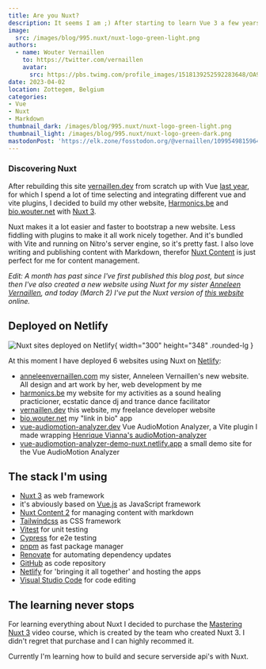 ```yaml
---
title: Are you Nuxt?
description: It seems I am ;) After starting to learn Vue 3 a few years ago, I decided to continue the learning path to Nuxt 3
image:
  src: /images/blog/995.nuxt/nuxt-logo-green-light.png
authors:
  - name: Wouter Vernaillen
    to: https://twitter.com/vernaillen
    avatar:
      src: https://pbs.twimg.com/profile_images/1518139252592283648/OA9KuIjb_400x400.jpg
date: 2023-04-02
location: Zottegem, Belgium
categories:
- Vue
- Nuxt
- Markdown
thumbnail_dark: /images/blog/995.nuxt/nuxt-logo-green-light.png
thumbnail_light: /images/blog/995.nuxt/nuxt-logo-green-dark.png
mastodonPost: 'https://elk.zone/fosstodon.org/@vernaillen/109954981596443382'
---
```


### Discovering Nuxt

After rebuilding this site [vernaillen.dev](https://vernaillen.dev) from scratch up with Vue [last year](/blog/hello-world-vernaillen-dev), for which I spend a lot of time selecting and integrating different vue and vite plugins, I decided to build my other website, [Harmonics.be](https://harmonics.be) and [bio.wouter.net](https://bio.wouter.net) with [Nuxt 3](https://nuxt.com/).

Nuxt makes it a lot easier and faster to bootstrap a new website. Less fiddling with plugins to make it all work nicely together. 
And it's bundled with Vite and running on Nitro's server engine, so it's pretty fast.
I also love writing and publishing content with Markdown, therefor [Nuxt Content](https://content.nuxtjs.org/) is just perfect for me for content management.

*Edit: A month has past since I've first published this blog post, but since then I've also created a new website using Nuxt for my sister [Anneleen Vernaillen](https://www.anneleenvernaillen.com/), and today (March 2) I've put the Nuxt version of [this website](https://vernaillen.dev) online.*

## Deployed on Netlify

![Nuxt sites deployed on Netlify](/images/blog/995.nuxt/nuxt-on-netlify.png){ width="300" height="348" .rounded-lg }

At this moment I have deployed 6 websites using Nuxt on [Netlify](https://www.netlify.com/):

* [anneleenvernaillen.com](https://anneleenvernaillen.com)
my sister, Anneleen Vernaillen's new website. All design and art work by her, web development by me
* [harmonics.be](https://harmonics.be)
my website for my activities as a sound healing practicioner, ecstatic dance dj and trance dance facilitator
* [vernaillen.dev](https://harmonics.be)
this website, my freelance developer website
* [bio.wouter.net](https://bio.wouter.net)
my "link in bio" app
* [vue-audiomotion-analyzer.dev](https://vue-audiomotion-analyzer.dev/)
Vue AudioMotion Analyzer, a Vite plugin I made wrapping [Henrique Vianna's audioMotion-analyzer](https://audiomotion.dev/#/)
* [vue-audiomotion-analyzer-demo-nuxt.netlify.app](https://vue-audiomotion-analyzer-demo-nuxt.netlify.app/)
a small demo site for the Vue AudioMotion Analyzer

## The stack I'm using

* [Nuxt 3](https://nuxt.com/) as web framework
* it's abviously based on [Vue.js](https://vuejs.org/) as JavaScript framework
* [Nuxt Content 2](https://content.nuxtjs.org/) for managing content with markdown
* [Tailwindcss](https://tailwindcss.com/) as CSS framework
* [Vitest](https://vitest.dev/) for unit testing
* [Cypress](https://www.cypress.io/) for e2e testing
* [pnpm](https://pnpm.io/) as fast package manager
* [Renovate](https://www.mend.io/free-developer-tools/renovate/) for automating dependency updates
* [GitHub](https://github.com/vernaillen) as code repository
* [Netlify](https://netlify.com/) for 'bringing it all together' and hosting the apps
* [Visual Studio Code](https://code.visualstudio.com/) for code editing

## The learning never stops

For learning everything about Nuxt I decided to purchase the [Mastering Nuxt 3](https://masteringnuxt.com/) video course, which is created by the team who created Nuxt 3. I didn't regret that purchase and I can highly recommed it.

Currently I'm learning how to build and secure serverside api's with Nuxt.
